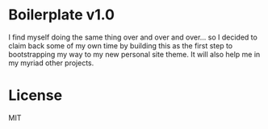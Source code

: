 # Boilerplate v1.0
I find myself doing the same thing over and over and over… so I decided to claim back some of my own time by building this as the first step to bootstrapping my way to my new personal site theme. It will also help me in my myriad other projects.

# License
MIT
